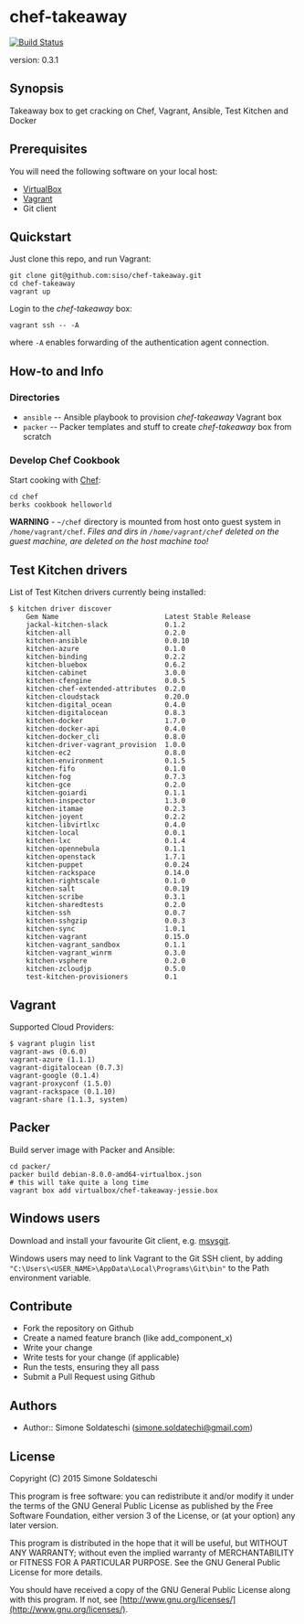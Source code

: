 # chef-takeaway

[![Build Status](https://travis-ci.org/siso/chef-takeaway.png)](https://travis-ci.org/siso/chef-takeaway)

version: 0.3.1

## Synopsis

Takeaway box to get cracking on Chef, Vagrant, Ansible, Test Kitchen and Docker

## Prerequisites
You will need the following software on your local host:
- [VirtualBox](https://www.virtualbox.org/wiki/Downloads)
- [Vagrant](http://www.vagrantup.com/downloads.html)
- Git client

## Quickstart

Just clone this repo, and run Vagrant:

```shell
git clone git@github.com:siso/chef-takeaway.git
cd chef-takeaway
vagrant up
```

Login to the *chef-takeaway* box:

```shell
vagrant ssh -- -A
```

where `-A` enables forwarding of the authentication agent connection.

## How-to and Info

### Directories

- `ansible` -- Ansible playbook to provision *chef-takeaway* Vagrant box
- `packer` -- Packer templates and stuff to create *chef-takeaway* box from scratch

### Develop Chef Cookbook

Start cooking with [Chef](https://www.chef.io/):

```shell
cd chef
berks cookbook helloworld
```

**WARNING** - `~/chef` directory is mounted from host onto guest system in `/home/vagrant/chef`. *Files and dirs in `/home/vagrant/chef` deleted on the guest machine, are deleted on the host machine too!*

## Test Kitchen drivers

List of Test Kitchen drivers currently being installed:

```shell
$ kitchen driver discover
    Gem Name                          Latest Stable Release
    jackal-kitchen-slack              0.1.2
    kitchen-all                       0.2.0
    kitchen-ansible                   0.0.10
    kitchen-azure                     0.1.0
    kitchen-binding                   0.2.2
    kitchen-bluebox                   0.6.2
    kitchen-cabinet                   3.0.0
    kitchen-cfengine                  0.0.5
    kitchen-chef-extended-attributes  0.2.0
    kitchen-cloudstack                0.20.0
    kitchen-digital_ocean             0.4.0
    kitchen-digitalocean              0.8.3
    kitchen-docker                    1.7.0
    kitchen-docker-api                0.4.0
    kitchen-docker_cli                0.8.0
    kitchen-driver-vagrant_provision  1.0.0
    kitchen-ec2                       0.8.0
    kitchen-environment               0.1.5
    kitchen-fifo                      0.1.0
    kitchen-fog                       0.7.3
    kitchen-gce                       0.2.0
    kitchen-goiardi                   0.1.1
    kitchen-inspector                 1.3.0
    kitchen-itamae                    0.2.3
    kitchen-joyent                    0.2.2
    kitchen-libvirtlxc                0.4.0
    kitchen-local                     0.0.1
    kitchen-lxc                       0.1.4
    kitchen-opennebula                0.1.1
    kitchen-openstack                 1.7.1
    kitchen-puppet                    0.0.24
    kitchen-rackspace                 0.14.0
    kitchen-rightscale                0.1.0
    kitchen-salt                      0.0.19
    kitchen-scribe                    0.3.1
    kitchen-sharedtests               0.2.0
    kitchen-ssh                       0.0.7
    kitchen-sshgzip                   0.0.3
    kitchen-sync                      1.0.1
    kitchen-vagrant                   0.15.0
    kitchen-vagrant_sandbox           0.1.1
    kitchen-vagrant_winrm             0.3.0
    kitchen-vsphere                   0.2.0
    kitchen-zcloudjp                  0.5.0
    test-kitchen-provisioners         0.1
```

## Vagrant

Supported Cloud Providers:

```shell
$ vagrant plugin list
vagrant-aws (0.6.0)
vagrant-azure (1.1.1)
vagrant-digitalocean (0.7.3)
vagrant-google (0.1.4)
vagrant-proxyconf (1.5.0)
vagrant-rackspace (0.1.10)
vagrant-share (1.1.3, system)
```

## Packer

Build server image with Packer and Ansible:

```shell
cd packer/
packer build debian-8.0.0-amd64-virtualbox.json
# this will take quite a long time
vagrant box add virtualbox/chef-takeaway-jessie.box
```

## Windows users

Download and install your favourite Git client, e.g. [msysgit](https://msysgit.github.io/).

Windows users may need to link Vagrant to the Git SSH client, by adding `"C:\Users\<USER_NAME>\AppData\Local\Programs\Git\bin"` to the Path environment variable.


## Contribute

- Fork the repository on Github
- Create a named feature branch (like add_component_x)
- Write your change
- Write tests for your change (if applicable)
- Run the tests, ensuring they all pass
- Submit a Pull Request using Github

## Authors

- Author:: Simone Soldateschi (simone.soldatechi@gmail.com)

## License

Copyright (C) 2015 Simone Soldateschi

This program is free software: you can redistribute it and/or modify it under the terms of the GNU General Public License as published by the Free Software Foundation, either version 3 of the License, or (at your option) any later version.

This program is distributed in the hope that it will be useful, but WITHOUT ANY WARRANTY; without even the implied warranty of MERCHANTABILITY or FITNESS FOR A PARTICULAR PURPOSE. See the GNU General Public License for more details.

You should have received a copy of the GNU General Public License along with this program. If not, see [http://www.gnu.org/licenses/](http://www.gnu.org/licenses/).
